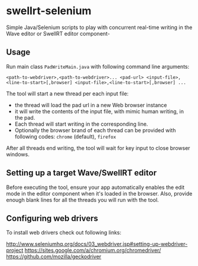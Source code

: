 # swellrt-selenium

Simple Java/Selenium scripts to play with concurrent real-time writing in the Wave editor or SwellRT editor component-

## Usage

Run main class `PadWriteMain.java` with following command line arguments:

```
<path-to-webdriver>,<path-to-webdriver>... <pad-url> <input-file>,<line-to-start>[,browser] <input-file>,<line-to-start>[,browser] ...
```

The tool will start a new thread per each input file: 

- the thread will load the pad url in a new Web browser instance 
- it will write the contents of the input file, with mimic human writing, in the pad. 
- Each thread will start writing in the corresponding line.
- Optionally the browser brand of each thread can be provided with following codes: `chrome` (default), `firefox` 

After all threads end writing, the tool will wait for key input to close browser windows.


## Setting up a target Wave/SwellRT editor

Before executing the tool, ensure your app automatically enables the edit mode in the editor component when it's loaded in the browser.
Also, provide enough blank lines for all the threads you will run with the tool.


## Configuring web drivers

To install web drivers check out following links:

http://www.seleniumhq.org/docs/03_webdriver.jsp#setting-up-webdriver-project
https://sites.google.com/a/chromium.org/chromedriver/
https://github.com/mozilla/geckodriver

